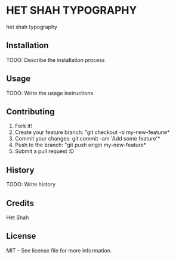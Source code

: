 # HET SHAH TYPOGRAPHY

het shah typography 

## Installation

TODO: Describe the installation process

## Usage

TODO: Write the usage instructions

## Contributing

1. Fork it!
2. Create your feature branch: "git checkout -b my-new-featune*
3. Commit your changes: git commit -am 'Add some feature'*
4. Push to the branch: "git push origin my-new-feature*
5. Submit a pull request :D

## History
TODO: Write history

## Credits
Het Shah

## License
MIT - See license file for more information.


